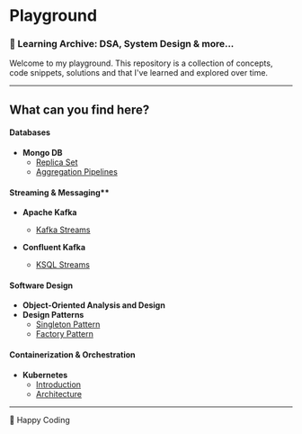 # Playground

### 🧠 Learning Archive: DSA, System Design & more...

Welcome to my playground. This repository is a collection of concepts, code snippets, solutions and that I've learned 
and explored over time.

---

## What can you find here?

#### Databases

- **Mongo DB**
  - [Replica Set](mongodb/replication-in-mongodb.md)
  - [Aggregation Pipelines](mongodb/aggregation-pipeline/aggragation-pipelines.md)

#### Streaming & Messaging**

- **Apache Kafka**
  - [Kafka Streams](kafka/kafka-streams/README.md)

- **Confluent Kafka**
  - [KSQL Streams](kafka/kafka-streams/ksql-streams.md)

#### Software Design

- **Object-Oriented Analysis and Design**
- **Design Patterns**
  - [Singleton Pattern](design-patterns/src/singletonpattern/README.md)
  - [Factory Pattern](design-patterns/src/factorypattern/README.md)

#### Containerization & Orchestration

- **Kubernetes**
  - [Introduction](system-design/kubernetes/kubernetes-intro.md)
  - [Architecture](system-design/kubernetes/kubernetes-architcture.md)

---

🚀 Happy Coding